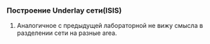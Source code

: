 ### Построение Underlay сети(ISIS)  

1. Аналогичное с предыдущей лабораторной не вижу смысла в разделении сети на разные area.
